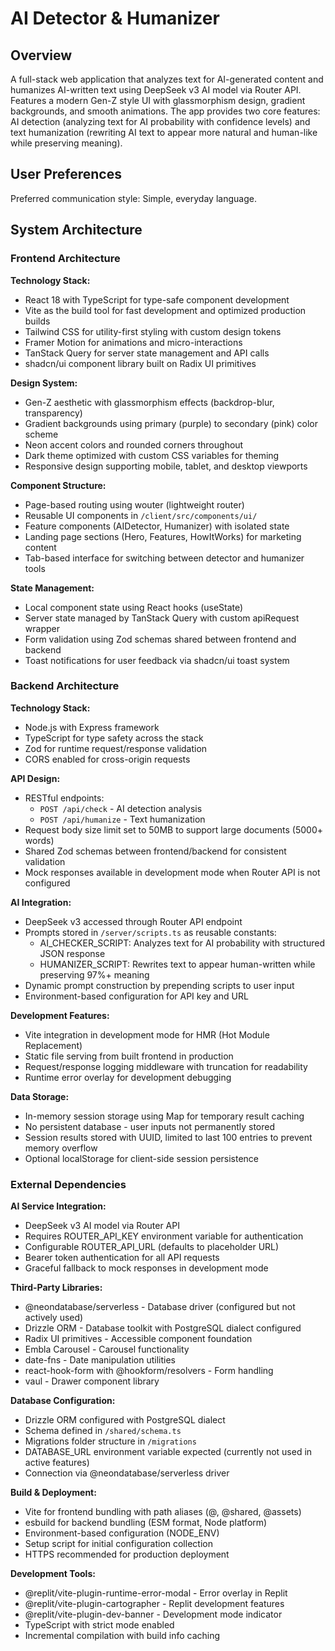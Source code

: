 # AI Detector & Humanizer

## Overview

A full-stack web application that analyzes text for AI-generated content and humanizes AI-written text using DeepSeek v3 AI model via Router API. Features a modern Gen-Z style UI with glassmorphism design, gradient backgrounds, and smooth animations. The app provides two core features: AI detection (analyzing text for AI probability with confidence levels) and text humanization (rewriting AI text to appear more natural and human-like while preserving meaning).

## User Preferences

Preferred communication style: Simple, everyday language.

## System Architecture

### Frontend Architecture

**Technology Stack:**
- React 18 with TypeScript for type-safe component development
- Vite as the build tool for fast development and optimized production builds
- Tailwind CSS for utility-first styling with custom design tokens
- Framer Motion for animations and micro-interactions
- TanStack Query for server state management and API calls
- shadcn/ui component library built on Radix UI primitives

**Design System:**
- Gen-Z aesthetic with glassmorphism effects (backdrop-blur, transparency)
- Gradient backgrounds using primary (purple) to secondary (pink) color scheme
- Neon accent colors and rounded corners throughout
- Dark theme optimized with custom CSS variables for theming
- Responsive design supporting mobile, tablet, and desktop viewports

**Component Structure:**
- Page-based routing using wouter (lightweight router)
- Reusable UI components in `/client/src/components/ui/`
- Feature components (AIDetector, Humanizer) with isolated state
- Landing page sections (Hero, Features, HowItWorks) for marketing content
- Tab-based interface for switching between detector and humanizer tools

**State Management:**
- Local component state using React hooks (useState)
- Server state managed by TanStack Query with custom apiRequest wrapper
- Form validation using Zod schemas shared between frontend and backend
- Toast notifications for user feedback via shadcn/ui toast system

### Backend Architecture

**Technology Stack:**
- Node.js with Express framework
- TypeScript for type safety across the stack
- Zod for runtime request/response validation
- CORS enabled for cross-origin requests

**API Design:**
- RESTful endpoints:
  - `POST /api/check` - AI detection analysis
  - `POST /api/humanize` - Text humanization
- Request body size limit set to 50MB to support large documents (5000+ words)
- Shared Zod schemas between frontend/backend for consistent validation
- Mock responses available in development mode when Router API is not configured

**AI Integration:**
- DeepSeek v3 accessed through Router API endpoint
- Prompts stored in `/server/scripts.ts` as reusable constants:
  - AI_CHECKER_SCRIPT: Analyzes text for AI probability with structured JSON response
  - HUMANIZER_SCRIPT: Rewrites text to appear human-written while preserving 97%+ meaning
- Dynamic prompt construction by prepending scripts to user input
- Environment-based configuration for API key and URL

**Development Features:**
- Vite integration in development mode for HMR (Hot Module Replacement)
- Static file serving from built frontend in production
- Request/response logging middleware with truncation for readability
- Runtime error overlay for development debugging

**Data Storage:**
- In-memory session storage using Map for temporary result caching
- No persistent database - user inputs not permanently stored
- Session results stored with UUID, limited to last 100 entries to prevent memory overflow
- Optional localStorage for client-side session persistence

### External Dependencies

**AI Service Integration:**
- DeepSeek v3 AI model via Router API
- Requires ROUTER_API_KEY environment variable for authentication
- Configurable ROUTER_API_URL (defaults to placeholder URL)
- Bearer token authentication for all API requests
- Graceful fallback to mock responses in development mode

**Third-Party Libraries:**
- @neondatabase/serverless - Database driver (configured but not actively used)
- Drizzle ORM - Database toolkit with PostgreSQL dialect configured
- Radix UI primitives - Accessible component foundation
- Embla Carousel - Carousel functionality
- date-fns - Date manipulation utilities
- react-hook-form with @hookform/resolvers - Form handling
- vaul - Drawer component library

**Database Configuration:**
- Drizzle ORM configured with PostgreSQL dialect
- Schema defined in `/shared/schema.ts`
- Migrations folder structure in `/migrations`
- DATABASE_URL environment variable expected (currently not used in active features)
- Connection via @neondatabase/serverless driver

**Build & Deployment:**
- Vite for frontend bundling with path aliases (@, @shared, @assets)
- esbuild for backend bundling (ESM format, Node platform)
- Environment-based configuration (NODE_ENV)
- Setup script for initial configuration collection
- HTTPS recommended for production deployment

**Development Tools:**
- @replit/vite-plugin-runtime-error-modal - Error overlay in Replit
- @replit/vite-plugin-cartographer - Replit development features
- @replit/vite-plugin-dev-banner - Development mode indicator
- TypeScript with strict mode enabled
- Incremental compilation with build info caching